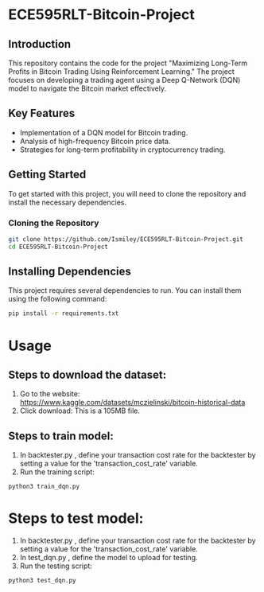 # ECE595RLT-Bitcoin-Project
## Introduction
This repository contains the code for the project "Maximizing Long-Term Profits in Bitcoin Trading Using Reinforcement Learning." The project focuses on developing a trading agent using a Deep Q-Network (DQN) model to navigate the Bitcoin market effectively.

## Key Features
- Implementation of a DQN model for Bitcoin trading.
- Analysis of high-frequency Bitcoin price data.
- Strategies for long-term profitability in cryptocurrency trading.

## Getting Started
To get started with this project, you will need to clone the repository and install the necessary dependencies.

### Cloning the Repository
```bash
git clone https://github.com/Ismiley/ECE595RLT-Bitcoin-Project.git
cd ECE595RLT-Bitcoin-Project
```
## Installing Dependencies
This project requires several dependencies to run. You can install them using the following command:
```bash
pip install -r requirements.txt
```

# Usage
## Steps to download the dataset:
1) Go to the website: https://www.kaggle.com/datasets/mczielinski/bitcoin-historical-data
2) Click download: This is a 105MB file.

## Steps to train model:
1) In backtester.py , define your transaction cost rate for the backtester by setting a value for the 'transaction_cost_rate' variable.
2) Run the training script:
```bash
python3 train_dqn.py
```

# Steps to test model:
1) In backtester.py , define your transaction cost rate for the backtester by setting a value for the 'transaction_cost_rate' variable.
2) In test_dqn.py , define the model to upload for testing.
3) Run the testing script:
```bash
python3 test_dqn.py
```

